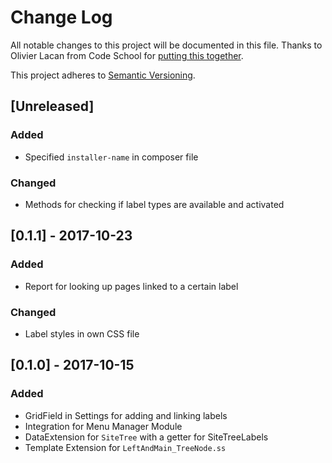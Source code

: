 # Change Log
All notable changes to this project will be documented in this file. Thanks to Olivier Lacan from Code School for [putting this together](http://keepachangelog.com/).

This project adheres to [Semantic Versioning](http://semver.org/).

## [Unreleased]
### Added
- Specified `installer-name` in composer file

### Changed
- Methods for checking if label types are available and activated

## [0.1.1] - 2017-10-23
### Added
- Report for looking up pages linked to a certain label

### Changed
- Label styles in own CSS file

## [0.1.0] - 2017-10-15
### Added
- GridField in Settings for adding and linking labels
- Integration for Menu Manager Module
- DataExtension for `SiteTree` with a getter for SiteTreeLabels
- Template Extension for `LeftAndMain_TreeNode.ss`